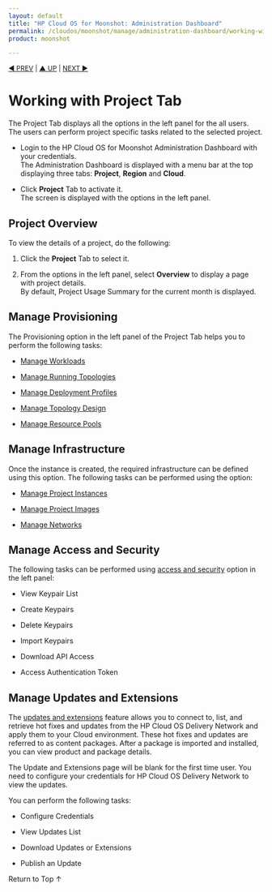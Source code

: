 ```yaml
---
layout: default
title: "HP Cloud OS for Moonshot: Administration Dashboard"
permalink: /cloudos/moonshot/manage/administration-dashboard/working-with-project-tab/
product: moonshot

---
```


<script>

function PageRefresh {
onLoad="window.refresh"
}

PageRefresh();

</script>

<p style="font-size: small;"> <a href="/cloudos/moonshot/manage/administration-dashboard/before-you-begin/">&#9664; PREV</a> | <a href="/cloudos/moonshot/manage/administration-dashboard/before-you-begin/">&#9650; UP</a> | <a href= "/cloudos/moonshot/manage/administration-dashboard/workloads/">NEXT &#9654;</p></a>

# Working with Project Tab #

The Project Tab displays all the options in the left panel for the all users. The users can perform project specific tasks related to the selected project.

* Login to the HP Cloud OS for Moonshot Administration Dashboard with your credentials.<br>The Administration Dashboard is displayed with a menu bar at the top displaying three tabs: **Project**, **Region** and **Cloud**.</br>

* Click **Project** Tab to activate it.<br>
The screen is displayed with the options in the left panel.</br>

## Project Overview ##

To view the details of a project, do the following:

1.	Click the **Project** Tab to select it.

2.	From the options in the left panel, select **Overview** to display a page with project details.
<br>By default, Project Usage Summary for the current month is displayed.</br>

## Manage Provisioning ##

The Provisioning option in the left panel of the Project Tab helps you to perform the following tasks:

* [Manage Workloads](/cloudos/moonshot/manage/administration-dashboard/workloads/)

* [Manage Running Topologies](/cloudos/moonshot/manage/administration-dashboard/running-topologies/)

* [Manage Deployment Profiles](/cloudos/moonshot/manage/administration-dashboard/deployment-profiles/)

* [Manage Topology Design](/cloudos/moonshot/manage/administration-dashboard/topology-designs/)

* [Manage Resource Pools](/cloudos/moonshot/manage/administration-dashboard/resource-pools/)

## Manage Infrastructure ##

Once the instance is created, the required infrastructure can be defined using this option.
The following tasks can be performed using the option:

* [Manage Project Instances](/cloudos/moonshot/manage/administration-dashboard/project-instances/)

* [Manage Project Images](/cloudos/moonshot/manage/administration-dashboard/project-images/)

* [Manage Networks](/cloudos/moonshot/manage/administration-dashboard/project-networks/)


## Manage Access and Security
 
The following tasks can be performed using [access and security](/cloudos/moonshot/manage/administration-dashboard/manage-access-and-security/) option in the left panel:

* View Keypair List

* Create Keypairs

* Delete Keypairs

* Import Keypairs

* Download API Access

* Access Authentication Token


## Manage Updates and Extensions

The [updates and extensions](/cloudos/moonshot/manage/administration-dashboard/manage-updates-extensions/) feature allows you to connect to, list, and retrieve hot fixes and updates from the HP Cloud OS Delivery Network and apply them to your Cloud environment. These hot fixes and updates are referred to as content packages. After a package is imported and installed, you can view product and package details. 

The Update and Extensions page will be blank for the first time user. You need to configure your credentials for HP Cloud OS Delivery Network to view the updates.

You can perform the following tasks:

* Configure Credentials

* View Updates List

* Download Updates or Extensions

* Publish an Update


<a href="#top" style="padding:14px 0px 14px 0px; text-decoration: none;"> Return to Top &#8593; </a>




